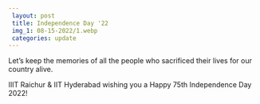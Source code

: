 ```yaml
---
 layout: post
 title: Independence Day '22
 img_1: 08-15-2022/1.webp
 categories: update
---
```


Let’s keep the memories of all the people who sacrificed their lives for our country alive.

IIIT Raichur & IIT Hyderabad wishing you a Happy 75th Independence Day 2022!
